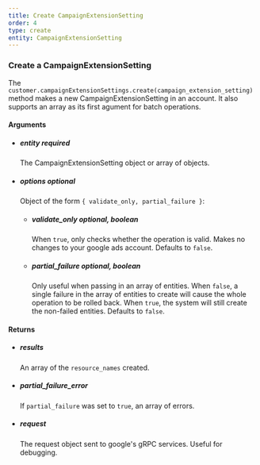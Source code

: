 ```yaml
---
title: Create CampaignExtensionSetting 
order: 4
type: create
entity: CampaignExtensionSetting 
---
```


### Create a CampaignExtensionSetting 

The `customer.campaignExtensionSettings.create(campaign_extension_setting)` method makes a new CampaignExtensionSetting in an account. It also supports an array as its first agument for batch operations.


#### Arguments

-   ##### entity _required_ 
    The CampaignExtensionSetting object or array of objects.
-   ##### options _optional_
    Object of the form `{ validate_only, partial_failure }`:
    -   ##### validate_only _optional, boolean_ 
        When `true`, only checks whether the operation is valid. Makes no changes to your google ads account. Defaults to `false`.
    -   ##### partial_failure _optional, boolean_
        Only useful when passing in an array of entities. When `false`, a single failure in the array of entities to create will cause the whole operation to be rolled back. When `true`, the system will still create the non-failed entities. Defaults to `false`.


#### Returns

-   ##### results
    An array of the `resource_names` created.
-   ##### partial_failure_error
    If `partial_failure` was set to `true`, an array of errors.
-   ##### request
    The request object sent to google's gRPC services. Useful for debugging.
